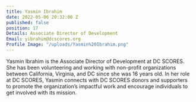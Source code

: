 ```yaml
---
title: Yasmin Ibrahim
date: 2022-05-06 20:32:00 Z
published: false
position: 17
Details: Associate Director of Development
Email: yibrahim@dcscores.org
Profile Image: "/uploads/Yasmin%20Ibrahim.png"
---
```


Yasmin Ibrahim is the Associate Director of Development at DC SCORES. She has been volunteering and working with non-profit organizations between California, Virginia, and DC since she was 16 years old. In her role at DC SCORES, Yasmin connects with DC SCORES donors and supporters to promote the organization’s impactful work and encourage individuals to get involved with its mission.